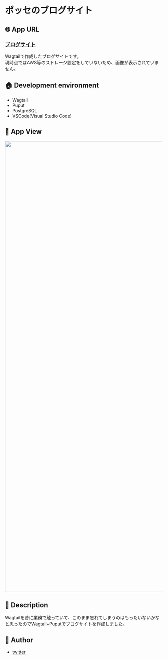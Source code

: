 # ポッセのブログサイト

## :globe_with_meridians:  App URL

### [ブログサイト](https://posseblog.herokuapp.com/)<br>
Wagtailで作成したブログサイトです。<br>
現時点ではAWS等のストレージ設定をしていないため、画像が表示されていません。<br>
## :house:  Development environment

- Wagtail
- Puput
- PostgreSQL
- VSCode(Visual Studio Code)

## :eyes:  App View

<img width="1440" src="https://vps15-d.kuku.lu/files/20200214-1222_cc8e6ccba4e1cc74e2fbe013db26ae83.png"> 

## :book:  Description

Wagtailを昔に業務で触っていて、このまま忘れてしまうのはもったいないかなと思ったのでWagtail+Puputでブログサイトを作成しました。

## :boy:  Author

- [twitter](https://twitter.com/posse0427)
